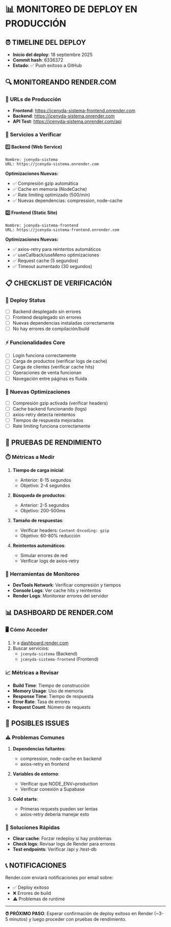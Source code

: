 # 📊 MONITOREO DE DEPLOY EN PRODUCCIÓN

## ⏰ **TIMELINE DEL DEPLOY**
- **Inicio del deploy**: 18 septiembre 2025
- **Commit hash**: 6336372
- **Estado**: ✅ Push exitoso a GitHub

## 🔍 **MONITOREANDO RENDER.COM**

### 📱 **URLs de Producción**
- **Frontend**: https://jcenyda-sistema-frontend.onrender.com
- **Backend**: https://jcenyda-sistema.onrender.com
- **API Test**: https://jcenyda-sistema.onrender.com/api

### 🚀 **Servicios a Verificar**

#### 1️⃣ **Backend (Web Service)**
```
Nombre: jcenyda-sistema
URL: https://jcenyda-sistema.onrender.com
```
**Optimizaciones Nuevas:**
- ✅ Compresión gzip automática
- ✅ Cache en memoria (NodeCache)
- ✅ Rate limiting optimizado (500/min)
- ✅ Nuevas dependencias: compression, node-cache

#### 2️⃣ **Frontend (Static Site)**
```
Nombre: jcenyda-sistema-frontend  
URL: https://jcenyda-sistema-frontend.onrender.com
```
**Optimizaciones Nuevas:**
- ✅ axios-retry para reintentos automáticos
- ✅ useCallback/useMemo optimizaciones
- ✅ Request cache (5 segundos)
- ✅ Timeout aumentado (30 segundos)

## 📋 **CHECKLIST DE VERIFICACIÓN**

### 🔄 **Deploy Status**
- [ ] Backend desplegado sin errores
- [ ] Frontend desplegado sin errores
- [ ] Nuevas dependencias instaladas correctamente
- [ ] No hay errores de compilación/build

### ⚡ **Funcionalidades Core**
- [ ] Login funciona correctamente
- [ ] Carga de productos (verificar logs de cache)
- [ ] Carga de clientes (verificar cache hits)
- [ ] Operaciones de venta funcionan
- [ ] Navegación entre páginas es fluida

### 🚀 **Nuevas Optimizaciones**
- [ ] Compresión gzip activada (verificar headers)
- [ ] Cache backend funcionando (logs)
- [ ] axios-retry detecta reintentos
- [ ] Tiempos de respuesta mejorados
- [ ] Rate limiting funciona correctamente

## 🧪 **PRUEBAS DE RENDIMIENTO**

### ⏱️ **Métricas a Medir**
1. **Tiempo de carga inicial**:
   - Anterior: 8-15 segundos
   - Objetivo: 2-4 segundos

2. **Búsqueda de productos**:
   - Anterior: 2-5 segundos  
   - Objetivo: 200-500ms

3. **Tamaño de respuestas**:
   - Verificar headers: `Content-Encoding: gzip`
   - Objetivo: 60-80% reducción

4. **Reintentos automáticos**:
   - Simular errores de red
   - Verificar logs de axios-retry

### 🔧 **Herramientas de Monitoreo**
- **DevTools Network**: Verificar compresión y tiempos
- **Console Logs**: Ver cache hits y reintentos
- **Render Logs**: Monitorear errores del servidor

## 📊 **DASHBOARD DE RENDER.COM**

### 🖥️ **Cómo Acceder**
1. Ir a [dashboard.render.com](https://dashboard.render.com)
2. Buscar servicios:
   - `jcenyda-sistema` (Backend)
   - `jcenyda-sistema-frontend` (Frontend)

### 📈 **Métricas a Revisar**
- **Build Time**: Tiempo de construcción
- **Memory Usage**: Uso de memoria
- **Response Time**: Tiempo de respuesta
- **Error Rate**: Tasa de errores
- **Request Count**: Número de requests

## 🚨 **POSIBLES ISSUES**

### ⚠️ **Problemas Comunes**
1. **Dependencias faltantes**:
   - compression, node-cache en backend
   - axios-retry en frontend

2. **Variables de entorno**:
   - Verificar que NODE_ENV=production
   - Verificar conexión a Supabase

3. **Cold starts**:
   - Primeras requests pueden ser lentas
   - axios-retry debería manejar esto

### 🔧 **Soluciones Rápidas**
- **Clear cache**: Forzar redeploy si hay problemas
- **Check logs**: Revisar logs de Render para errores
- **Test endpoints**: Verificar /api y /test-db

## 📞 **NOTIFICACIONES**

Render.com enviará notificaciones por email sobre:
- ✅ Deploy exitoso
- ❌ Errores de build
- ⚠️ Problemas de runtime

---

**⏰ PRÓXIMO PASO**: Esperar confirmación de deploy exitoso en Render (~3-5 minutos) y luego proceder con pruebas de rendimiento.